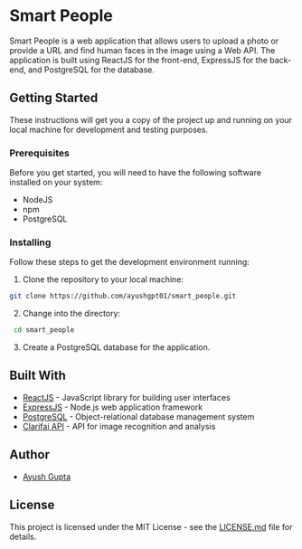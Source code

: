 # Smart People

Smart People is a web application that allows users to upload a photo or provide a URL and find human faces in the image using a Web API. The application is built using ReactJS for the front-end, ExpressJS for the back-end, and PostgreSQL for the database.

## Getting Started

These instructions will get you a copy of the project up and running on your local machine for development and testing purposes.

### Prerequisites

Before you get started, you will need to have the following software installed on your system:

- NodeJS
- npm
- PostgreSQL

### Installing

Follow these steps to get the development environment running:

1.  Clone the repository to your local machine:

```bash
git clone https://github.com/ayushgpt01/smart_people.git
```

2.  Change into the directory:

```bash
 cd smart_people
```

3. Create a PostgreSQL database for the application.

## Built With

- [ReactJS](https://reactjs.org/) - JavaScript library for building user interfaces
- [ExpressJS](https://expressjs.com/) - Node.js web application framework
- [PostgreSQL](https://www.postgresql.org/) - Object-relational database management system
- [Clarifai API](https://www.clarifai.com/) - API for image recognition and analysis

## Author

- [Ayush Gupta](https://github.com/ayushgpt01)

## License

This project is licensed under the MIT License - see the [LICENSE.md](LICENSE.md) file for details.
